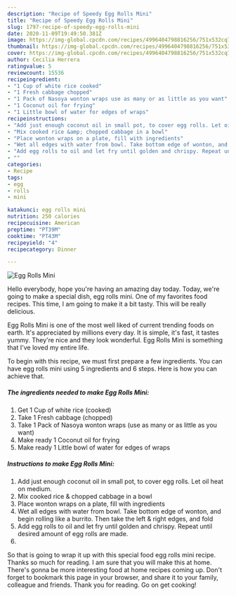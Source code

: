 ```yaml
---
description: "Recipe of Speedy Egg Rolls Mini"
title: "Recipe of Speedy Egg Rolls Mini"
slug: 1797-recipe-of-speedy-egg-rolls-mini
date: 2020-11-09T19:49:50.381Z
image: https://img-global.cpcdn.com/recipes/4996404798816256/751x532cq70/egg-rolls-mini-recipe-main-photo.jpg
thumbnail: https://img-global.cpcdn.com/recipes/4996404798816256/751x532cq70/egg-rolls-mini-recipe-main-photo.jpg
cover: https://img-global.cpcdn.com/recipes/4996404798816256/751x532cq70/egg-rolls-mini-recipe-main-photo.jpg
author: Cecilia Herrera
ratingvalue: 5
reviewcount: 15536
recipeingredient:
- "1 Cup of white rice cooked"
- "1 Fresh cabbage chopped"
- "1 Pack of Nasoya wonton wraps use as many or as little as you want"
- "1 Coconut oil for frying"
- "1 Little bowl of water for edges of wraps"
recipeinstructions:
- "Add just enough coconut oil in small pot, to cover egg rolls. Let oil heat on medium."
- "Mix cooked rice &amp; chopped cabbage in a bowl"
- "Place wonton wraps on a plate, fill with ingredients"
- "Wet all edges with water from bowl. Take bottom edge of wonton, and begin rolling like a burrito. Then take the left &amp; right edges, and fold"
- "Add egg rolls to oil and let fry until golden and chrispy. Repeat until desired amount of egg rolls are made."
- ""
categories:
- Recipe
tags:
- egg
- rolls
- mini

katakunci: egg rolls mini 
nutrition: 250 calories
recipecuisine: American
preptime: "PT39M"
cooktime: "PT43M"
recipeyield: "4"
recipecategory: Dinner

---
```



![Egg Rolls Mini](https://img-global.cpcdn.com/recipes/4996404798816256/751x532cq70/egg-rolls-mini-recipe-main-photo.jpg)

Hello everybody, hope you're having an amazing day today. Today, we're going to make a special dish, egg rolls mini. One of my favorites food recipes. This time, I am going to make it a bit tasty. This will be really delicious.

Egg Rolls Mini is one of the most well liked of current trending foods on earth. It's appreciated by millions every day. It is simple, it's fast, it tastes yummy. They're nice and they look wonderful. Egg Rolls Mini is something that I've loved my entire life.




To begin with this recipe, we must first prepare a few ingredients. You can have egg rolls mini using 5 ingredients and 6 steps. Here is how you can achieve that.

<!--inarticleads1-->

##### The ingredients needed to make Egg Rolls Mini:

1. Get 1 Cup of white rice (cooked)
1. Take 1 Fresh cabbage (chopped)
1. Take 1 Pack of Nasoya wonton wraps (use as many or as little as you want)
1. Make ready 1 Coconut oil for frying
1. Make ready 1 Little bowl of water for edges of wraps




<!--inarticleads2-->

##### Instructions to make Egg Rolls Mini:

1. Add just enough coconut oil in small pot, to cover egg rolls. Let oil heat on medium.
1. Mix cooked rice &amp; chopped cabbage in a bowl
1. Place wonton wraps on a plate, fill with ingredients
1. Wet all edges with water from bowl. Take bottom edge of wonton, and begin rolling like a burrito. Then take the left &amp; right edges, and fold
1. Add egg rolls to oil and let fry until golden and chrispy. Repeat until desired amount of egg rolls are made.
1. 




So that is going to wrap it up with this special food egg rolls mini recipe. Thanks so much for reading. I am sure that you will make this at home. There's gonna be more interesting food at home recipes coming up. Don't forget to bookmark this page in your browser, and share it to your family, colleague and friends. Thank you for reading. Go on get cooking!
